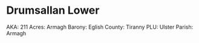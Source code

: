 # Drumsallan Lower

AKA: 211
Acres: Armagh
Barony: Eglish
County: Tiranny
PLU: Ulster
Parish: Armagh